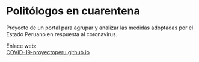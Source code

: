 # Politólogos en cuarentena

Proyecto de un portal para agrupar y analizar las medidas adoptadas por el Estado Peruano en respuesta al coronavirus.

Enlace web:  
[COVID-19-proyectoperu.github.io](COVID-19-proyectoperu.github.io)